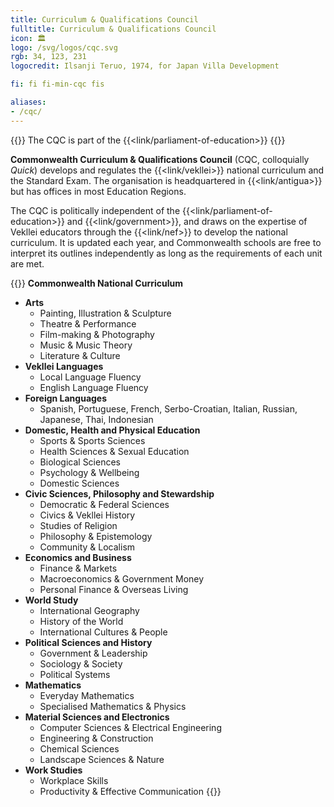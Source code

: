 ```yaml
---
title: Curriculum & Qualifications Council
fulltitle: Curriculum & Qualifications Council
icon: 🏛️
logo: /svg/logos/cqc.svg
rgb: 34, 123, 231
logocredit: Ilsanji Teruo, 1974, for Japan Villa Development

fi: fi fi-min-cqc fis

aliases:
- /cqc/
---
```

{{<note series>}}
 The CQC is part of the {{<link/parliament-of-education>}}
{{</note>}}

<span class="fi fi-min-cqc fis"></span> **Commonwealth Curriculum & Qualifications Council** (CQC, colloquially *Quick*) develops and regulates the {{<link/vekllei>}} national curriculum and the Standard Exam. The organisation is headquartered in {{<link/antigua>}} but has offices in most Education Regions.

The CQC is politically independent of the {{<link/parliament-of-education>}} and {{<link/government>}}, and draws on the expertise of Vekllei educators through the {{<link/nef>}} to develop the national curriculum. It is updated each year, and Commonwealth schools are free to interpret its outlines independently as long as the requirements of each unit are met.

{{<note>}}
**Commonwealth National Curriculum**

* **Arts**
    * Painting, Illustration & Sculpture
    * Theatre & Performance
    * Film-making & Photography
    * Music & Music Theory
    * Literature & Culture
* **Vekllei Languages**
    * Local Language Fluency
    * English Language Fluency
* **Foreign Languages**
    * Spanish, Portuguese, French, Serbo-Croatian, Italian, Russian, Japanese, Thai, Indonesian
* **Domestic, Health and Physical Education**
    * Sports & Sports Sciences
    * Health Sciences & Sexual Education
    * Biological Sciences
    * Psychology & Wellbeing
    * Domestic Sciences
* **Civic Sciences, Philosophy and Stewardship**
    * Democratic & Federal Sciences
    * Civics & Vekllei History
    * Studies of Religion
    * Philosophy & Epistemology
    * Community & Localism
* **Economics and Business**
    * Finance & Markets
    * Macroeconomics & Government Money
    * Personal Finance & Overseas Living
* **World Study**
    * International Geography
    * History of the World
    * International Cultures & People
* **Political Sciences and History**
    * Government & Leadership
    * Sociology & Society
    * Political Systems
* **Mathematics**
    * Everyday Mathematics
    * Specialised Mathematics & Physics
* **Material Sciences and Electronics**
    * Computer Sciences & Electrical Engineering
    * Engineering & Construction
    * Chemical Sciences
    * Landscape Sciences & Nature
* **Work Studies**
    * Workplace Skills
    * Productivity & Effective Communication
{{</note>}}